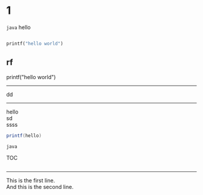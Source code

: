 # 1


```java```
hello

```python

printf("hello world")

```

## rf

printf("hello world")

---

dd

---
hello  
sd  
ssss

```java
printf(hello)

```

```java```

TOC

``` python

```

---
This is the first line.  
And this is the second line.  
